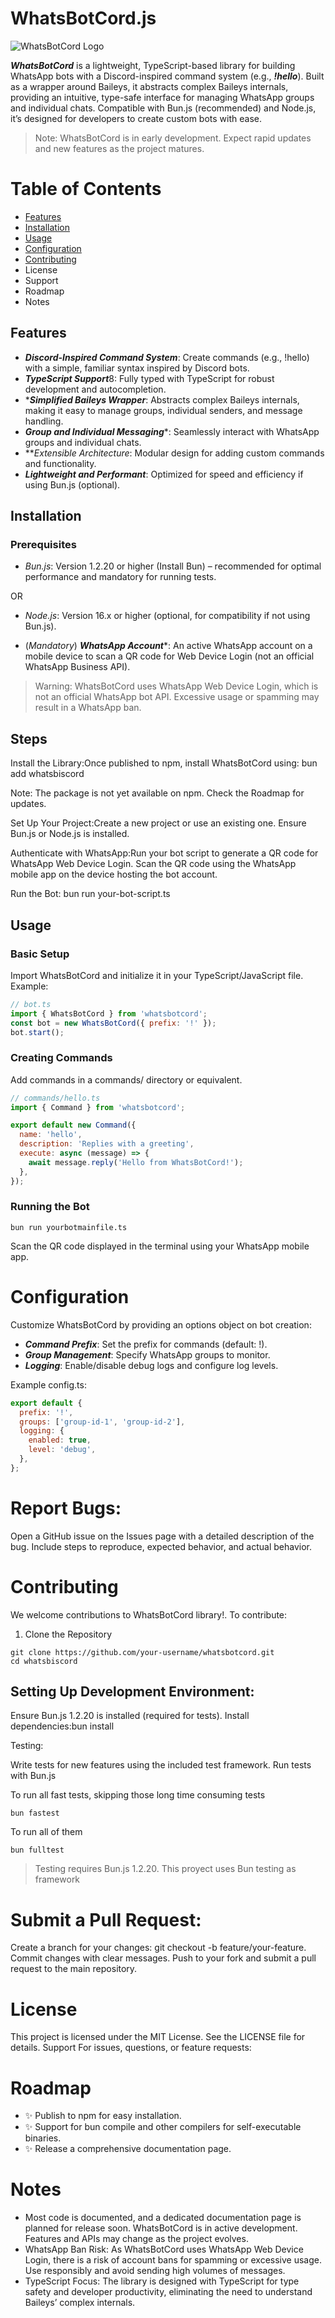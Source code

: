 # WhatsBotCord.js

![WhatsBotCord Logo](./.github/media/whatsbotcordjs.png)

***WhatsBotCord*** is a lightweight, TypeScript-based library for building WhatsApp bots with a Discord-inspired command system (e.g., ***!hello***). Built as a wrapper around Baileys, it abstracts complex Baileys internals, providing an intuitive, type-safe interface for managing WhatsApp groups and individual chats. Compatible with Bun.js (recommended) and Node.js, it’s designed for developers to create custom bots with ease.

> Note: WhatsBotCord is in early development. Expect rapid updates and new features as the project matures.

# Table of Contents

- [Features](#features)
- [Installation](#installation)
- [Usage](#usage)
- [Configuration](#configuration)
- [Contributing](#contributing)
- License
- Support
- Roadmap
- Notes

## Features

- ***Discord-Inspired Command System***: Create commands (e.g., !hello) with a simple, familiar syntax inspired by Discord bots.
- ***TypeScript Support***8: Fully typed with TypeScript for robust development and autocompletion.
- ****Simplified Baileys Wrapper***: Abstracts complex Baileys internals, making it easy to manage groups, individual senders, and message handling.
- ***Group and Individual Messaging****: Seamlessly interact with WhatsApp groups and individual chats.
- ***Extensible Architecture*: Modular design for adding custom commands and functionality.
- ***Lightweight and Performant***: Optimized for speed and efficiency if using Bun.js (optional).

## Installation
### Prerequisites

- _Bun.js_: Version 1.2.20 or higher (Install Bun) – recommended for optimal performance and mandatory for running tests.

OR

- _Node.js_: Version 16.x or higher (optional, for compatibility if not using Bun.js).


- (_Mandatory_) ***WhatsApp Account****: An active WhatsApp account on a mobile device to scan a QR code for Web Device Login (not an official WhatsApp Business API).


> Warning: WhatsBotCord uses WhatsApp Web Device Login, which is not an official WhatsApp bot API. Excessive usage or spamming may result in a WhatsApp ban.

## Steps

Install the Library:Once published to npm, install WhatsBotCord using:
bun add whatsbiscord

Note: The package is not yet available on npm. Check the Roadmap for updates.

Set Up Your Project:Create a new project or use an existing one. Ensure Bun.js or Node.js is installed.

Authenticate with WhatsApp:Run your bot script to generate a QR code for WhatsApp Web Device Login. Scan the QR code using the WhatsApp mobile app on the device hosting the bot account.

Run the Bot:
bun run your-bot-script.ts



## Usage

### Basic Setup
Import WhatsBotCord and initialize it in your TypeScript/JavaScript file. Example:
```js
// bot.ts
import { WhatsBotCord } from 'whatsbotcord';
const bot = new WhatsBotCord({ prefix: '!' });
bot.start();
```

### Creating Commands
Add commands in a commands/ directory or equivalent.
```js
// commands/hello.ts
import { Command } from 'whatsbotcord';

export default new Command({
  name: 'hello',
  description: 'Replies with a greeting',
  execute: async (message) => {
    await message.reply('Hello from WhatsBotCord!');
  },
});
```

### Running the Bot
```shell
bun run yourbotmainfile.ts
```
Scan the QR code displayed in the terminal using your WhatsApp mobile app.


# Configuration
Customize WhatsBotCord by providing an options object on bot creation:

- ***Command Prefix***: Set the prefix for commands (default: !).
- ***Group Management***: Specify WhatsApp groups to monitor.
- ***Logging***: Enable/disable debug logs and configure log levels.

Example config.ts:
```js
export default {
  prefix: '!',
  groups: ['group-id-1', 'group-id-2'],
  logging: {
    enabled: true,
    level: 'debug',
  },
};
```
# Report Bugs:
Open a GitHub issue on the Issues page with a detailed description of the bug.
Include steps to reproduce, expected behavior, and actual behavior.

# Contributing
We welcome contributions to WhatsBotCord library!. To contribute:

1. Clone the Repository
```shell
git clone https://github.com/your-username/whatsbotcord.git
cd whatsbiscord
```


## Setting Up Development Environment:
Ensure Bun.js 1.2.20 is installed (required for tests).
Install dependencies:bun install


Testing:

Write tests for new features using the included test framework.
Run tests with Bun.js

To run all fast tests, skipping those long time consuming tests
```shell
bun fastest
```

To run all of them
```shell
bun fulltest
```

> Testing requires Bun.js 1.2.20. This proyect uses Bun testing as framework


# Submit a Pull Request:

Create a branch for your changes: git checkout -b feature/your-feature.
Commit changes with clear messages.
Push to your fork and submit a pull request to the main repository.




# License
This project is licensed under the MIT License. See the LICENSE file for details.
Support
For issues, questions, or feature requests:


# Roadmap


- ✨ Publish to npm for easy installation.
- ✨ Support for bun compile and other compilers for self-executable binaries.
- ✨ Release a comprehensive documentation page.

# Notes

- Most code is documented, and a dedicated documentation page is planned for release soon.
WhatsBotCord is in active development. Features and APIs may change as the project evolves.
- WhatsApp Ban Risk: As WhatsBotCord uses WhatsApp Web Device Login, there is a risk of account bans for spamming or excessive usage. Use responsibly and avoid sending high volumes of messages.
- TypeScript Focus: The library is designed with TypeScript for type safety and developer productivity, eliminating the need to understand Baileys’ complex internals.